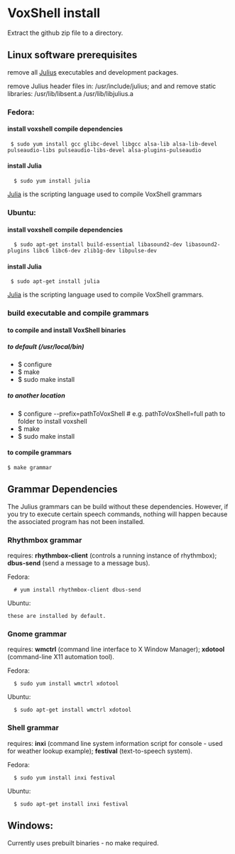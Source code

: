 # VoxShell install

Extract the github zip file to a directory.

## Linux software prerequisites

  remove all [Julius](http://julius.osdn.jp/en_index.php) executables and development packages.

  remove Julius header files in: /usr/include/julius; and
  and remove static libraries:
    /usr/lib/libsent.a
    /usr/lib/libjulius.a

###  Fedora:

#### install voxshell compile dependencies

     $ sudo yum install gcc glibc-devel libgcc alsa-lib alsa-lib-devel pulseaudio-libs pulseaudio-libs-devel alsa-plugins-pulseaudio

#### install Julia

      $ sudo yum install julia

  [Julia](http://julialang.org/) is the scripting language used to compile VoxShell grammars

### Ubuntu:

#### install voxshell compile dependencies

      $ sudo apt-get install build-essential libasound2-dev libasound2-plugins libc6 libc6-dev zlib1g-dev libpulse-dev

#### install Julia

     $ sudo apt-get install julia

  [Julia](http://julialang.org/) is the scripting language used to compile VoxShell grammars.


### build executable and compile grammars

#### to compile and install VoxShell binaries
##### to default (/usr/local/bin)

  * $ configure
  * $ make
  * $ sudo make install

##### to another location

  * $ configure --prefix=pathToVoxShell      # e.g. pathToVoxShell=full path to folder to install voxshell
  * $ make
  * $ sudo make install

#### to compile grammars

    $ make grammar

## Grammar Dependencies

  The Julius grammars can be build without these dependencies.  However, if you try to execute certain speech commands, nothing will happen because the associated program has not been installed.

### Rhythmbox grammar 

  requires: **rhythmbox-client** (controls a running instance of rhythmbox); **dbus-send** (send a message to a message bus).

  Fedora:

      # yum install rhythmbox-client dbus-send

  Ubuntu:

    these are installed by default.

### Gnome grammar 

  requires: **wmctrl** (command line interface to X Window Manager); **xdotool** (command-line X11 automation tool).

  Fedora:

      $ sudo yum install wmctrl xdotool

  Ubuntu:

      $ sudo apt-get install wmctrl xdotool   

### Shell grammar

  requires: **inxi** (command line system information script for console - used for weather lookup example); **festival** (text-to-speech system).

  Fedora:

      $ sudo yum install inxi festival

  Ubuntu:

      $ sudo apt-get install inxi festival

##  Windows:

  Currently uses prebuilt binaries - no make required.

